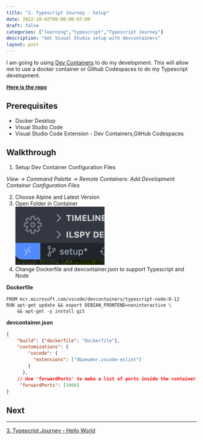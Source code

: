 ```yaml
---
title: "2. Typescript Journey - Setup"
date: 2022-10-02T08:00:00-07:00
draft: false
categories: ["learning","typescript","Typescript Journey"]
description: "Get Visual Studio setup with devcontainers"
layout: post
---
```

I am going to using [Dev Containers](https://code.visualstudio.com/docs/remote/containers) to do my development.  This will allow me to use a docker container or Github Codespaces to do my Typescript development.

[**Here is the repo**](https://github.com/two4suited/TypescriptJourney/tree/setup)

## Prerequisites
- Docker Desktop
- Visual Studio Code
- Visual Studio Code Extension -  Dev Containers,GitHub Codespaces

## Walkthrough 

1. Setup Dev Container Configuration Files

_View -> Command Palette -> Remote Containers: Add Development Container Configuration Files_

2. Choose Alpine and Latest Version
3. Open Folder in Container
<br>![](/static/images/posts/devcontainervscode.png)</br>
4. Change Dockerfile and devcontainer.json to support Typescript and Node

**Dockerfile**

```
FROM mcr.microsoft.com/vscode/devcontainers/typescript-node:0-12
RUN apt-get update && export DEBIAN_FRONTEND=noninteractive \
    && apt-get -y install git
```
**devcontainer.json**
```json
{
	"build": {"dockerfile": "Dockerfile"},
	"customizations": {
		"vscode": {
		  "extensions": ["dbaeumer.vscode-eslint"]
		}
	  },	
	// Use 'forwardPorts' to make a list of ports inside the container available locally.
	 "forwardPorts": [3000]	
}

```
## Next
---

[3. Typescript Journey - Hello World](https://brianpsheridan.com/learning/typescript/2022/10/03/tsjourney_helloworld.html)

